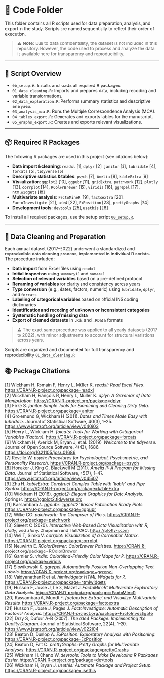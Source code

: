 # 📁 Code Folder

This folder contains all R scripts used for data preparation, analysis, and export in the study. Scripts are named sequentially to reflect their order of execution.

> ⚠️ **Note**: Due to data confidentiality, the dataset is not included in this repository. However, the code used to process and analyze the data is available here for transparency and reproducibility.

---

## 🔧 Script Overview

- `00_setup.R`: Installs and loads all required R packages.
- `01_data_cleaning.R`: Imports and prepares data, including recoding and variable transformations.
- `02_data_exploration.R`: Performs summary statistics and descriptive analyses.
- `03_analysis_mca.R`: Runs the Multiple Correspondence Analysis (MCA).
- `04_tables_export.R`: Generates and exports tables for the manuscript.
- `05_graphs_export.R`: Creates and exports relevant visualizations.

---

## 📦 Required R Packages

The following R packages are used in this project (see citations below):

- **Data import & cleaning**: `readxl` [1], `dplyr` [2], `janitor` [3], `lubridate` [4], `forcats` [5], `tidyverse` [6]
- **Descriptive statistics & tables**: `psych` [7], `Amelia` [8], `kableExtra` [9]
- **Visualization**: `ggplot2` [10], `ggpubr` [11], `gridExtra`, `patchwork` [12], `plotly` [13], `corrplot` [14], `RColorBrewer` [15], `viridis` [16], `ggrepel` [17], `htmlwidgets` [18]
- **Multivariate analysis**: `FactoMineR` [19], `factoextra` [20], `FactoInvestigate` [21], `ade4` [22], `ExPosition` [23], `prettyGraphs` [24]
- **Development tools**: `devtools` [25], `usethis` [26]

To install all required packages, use the setup script [`00_setup.R`](./00_setup.R).

---

## 🧹 Data Cleaning and Preparation

Each annual dataset (2017–2022) underwent a standardized and reproducible data cleaning process, implemented in individual R scripts. The procedure included:

- **Data import** from Excel files using `readxl`
- **Initial inspection** using `summary()` and `names()`  
- **Selection of relevant variables** based on a pre-defined protocol  
- **Renaming of variables** for clarity and consistency across years  
- **Type conversion** (e.g., dates, factors, numeric) using `lubridate`, `dplyr`, and `forcats`  
- **Labeling of categorical variables** based on official INS coding dictionaries  
- **Identification and recoding of unknown or inconsistent categories**  
- **Systematic handling of missing data**  
- **Export of cleaned datasets** in `.Rds` and `.RData` formats

> ⚠️ The exact same procedure was applied to all yearly datasets (2017 to 2022), with minor adjustments to account for structural variations across years.

Scripts are organized and documented for full transparency and reproducibility [`01_data_cleaning.R`](./01_data_cleaning.R)





## 📚 Package Citations

[1] Wickham H, Romain F, Henry L, Müller K. *readxl: Read Excel Files.* https://CRAN.R-project.org/package=readxl  
[2] Wickham H, François R, Henry L, Müller K. *dplyr: A Grammar of Data Manipulation.* https://CRAN.R-project.org/package=dplyr  
[3] Firke S. *janitor: Simple Tools for Examining and Cleaning Dirty Data.* https://CRAN.R-project.org/package=janitor  
[4] Grolemund G, Wickham H (2011). *Dates and Times Made Easy with lubridate.* Journal of Statistical Software, 40(3), 1–25. https://www.jstatsoft.org/article/view/v040i03  
[5] Henry L, Wickham H. *forcats: Tools for Working with Categorical Variables (Factors).* https://CRAN.R-project.org/package=forcats  
[6] Wickham H, Averick M, Bryan J, et al. (2019). *Welcome to the tidyverse.* Journal of Open Source Software, 4(43), 1686. https://doi.org/10.21105/joss.01686  
[7] Revelle W. *psych: Procedures for Psychological, Psychometric, and Personality Research.* https://CRAN.R-project.org/package=psych  
[8] Honaker J, King G, Blackwell M (2011). *Amelia II: A Program for Missing Data.* Journal of Statistical Software, 45(7), 1–47. https://www.jstatsoft.org/article/view/v045i07  
[9] Zhu H. *kableExtra: Construct Complex Table with 'kable' and Pipe Syntax.* https://CRAN.R-project.org/package=kableExtra  
[10] Wickham H (2016). *ggplot2: Elegant Graphics for Data Analysis.* Springer. https://ggplot2.tidyverse.org  
[11] Kassambara A. *ggpubr: 'ggplot2' Based Publication Ready Plots.* https://CRAN.R-project.org/package=ggpubr  
[12] Wilke CO. *patchwork: The Composer of Plots.* https://CRAN.R-project.org/package=patchwork  
[13] Sievert C (2020). *Interactive Web-Based Data Visualization with R, plotly, and shiny.* Chapman and Hall/CRC. https://plotly-r.com  
[14] Wei T, Simko V. *corrplot: Visualization of a Correlation Matrix.* https://CRAN.R-project.org/package=corrplot  
[15] Neuwirth E. *RColorBrewer: ColorBrewer Palettes.* https://CRAN.R-project.org/package=RColorBrewer  
[16] Garnier S. *viridis: Colorblind-Friendly Color Maps for R.* https://CRAN.R-project.org/package=viridis  
[17] Slowikowski K. *ggrepel: Automatically Position Non-Overlapping Text Labels.* https://CRAN.R-project.org/package=ggrepel  
[18] Vaidyanathan R et al. *htmlwidgets: HTML Widgets for R.* https://CRAN.R-project.org/package=htmlwidgets  
[19] Husson F, Josse J, Le S, Mazet J. *FactoMineR: Multivariate Exploratory Data Analysis.* https://CRAN.R-project.org/package=FactoMineR  
[20] Kassambara A, Mundt F. *factoextra: Extract and Visualize Multivariate Results.* https://CRAN.R-project.org/package=factoextra  
[21] Husson F, Josse J, Pages J. *FactoInvestigate: Automatic Description of Factorial Analysis.* https://CRAN.R-project.org/package=FactoInvestigate  
[22] Dray S, Dufour A-B (2007). *The ade4 Package: Implementing the Duality Diagram.* Journal of Statistical Software, 22(4), 1–20. https://www.jstatsoft.org/article/view/v022i04  
[23] Beaton D, Dunlop A. *ExPosition: Exploratory Analysis with Positioning.* https://CRAN.R-project.org/package=ExPosition  
[24] Beaton D, Fatt C. *prettyGraphs: Pretty Graphs for Multivariate Analyses.* https://CRAN.R-project.org/package=prettyGraphs  
[25] Wickham H, Chang W. *devtools: Tools to Make Developing R Packages Easier.* https://CRAN.R-project.org/package=devtools  
[26] Wickham H, Bryan J. *usethis: Automate Package and Project Setup.* https://CRAN.R-project.org/package=usethis  
